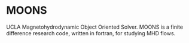 # MOONS

UCLA Magnetohydrodynamic Object Oriented Solver.
MOONS is a finite difference research code, written in fortran, for studying MHD flows.
